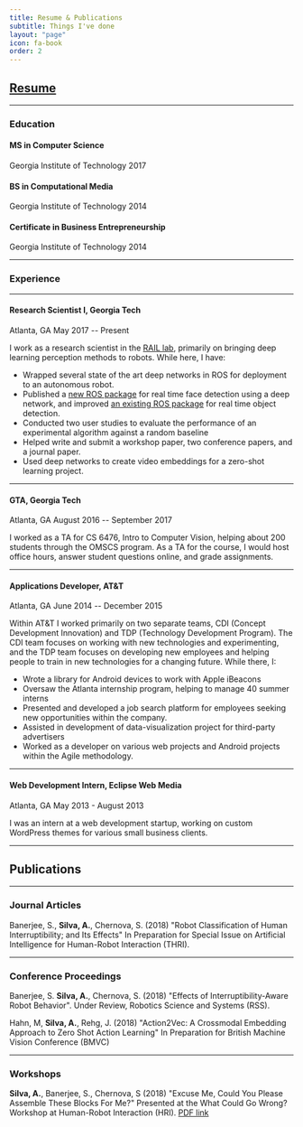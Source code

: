 ```yaml
---
title: Resume & Publications
subtitle: Things I've done
layout: "page"
icon: fa-book
order: 2
---
```


## [Resume](assets/pdfs/resume.pdf)
***
### Education
#### MS in Computer Science
Georgia Institute of Technology
2017
#### BS in Computational Media
Georgia Institute of Technology
2014
#### Certificate in Business Entrepreneurship
Georgia Institute of Technology
2014

***

### Experience

***
#### Research Scientist I, Georgia Tech
Atlanta, GA
May 2017 -- Present

I work as a research scientist in the [RAIL lab](http://www.rail.gatech.edu), primarily on bringing deep learning perception methods to robots. While here, I have:

* Wrapped several state of the art deep networks in ROS for deployment to an autonomous robot.
* Published a [new ROS package](http://wiki.ros.org/rail_face_detector) for real time face detection using a deep network, and improved [an existing ROS package](http://wiki.ros.org/rail_object_detector) for real time object detection.
* Conducted two user studies to evaluate the performance of an experimental algorithm against a random baseline
* Helped write and submit a workshop paper, two conference papers, and a journal paper.
* Used deep networks to create video embeddings for a zero-shot learning project.

***
#### GTA, Georgia Tech
Atlanta, GA
August 2016 -- September 2017

I worked as a TA for CS 6476, Intro to Computer Vision, helping about 200 students through the OMSCS program. As a TA for the course, I would host office hours, answer student questions online, and grade assignments.

***
#### Applications Developer, AT&T
Atlanta, GA
June 2014 -- December 2015

Within AT&T I worked primarily on two separate teams, CDI (Concept Development Innovation) and TDP (Technology Development Program). The CDI team focuses on working with new technologies and experimenting, and the TDP team focuses on developing new employees and helping people to train in new technologies for a changing future. While there, I:

* Wrote a library for Android devices to work with Apple iBeacons
* Oversaw the Atlanta internship program, helping to manage 40 summer interns
* Presented and developed a job search platform for employees seeking new opportunities within the company.
* Assisted in development of data-visualization project for third-party advertisers
* Worked as a developer on various web projects and Android projects within the Agile methodology.

***
#### Web Development Intern, Eclipse Web Media
Atlanta, GA
May 2013 - August 2013

I was an intern at a web development startup, working on custom WordPress themes for various small business clients.

***

## Publications

***
### Journal Articles

Banerjee, S., **Silva, A.**, Chernova, S. (2018) "Robot Classification of Human Interruptibility; and Its Effects" In Preparation for Special Issue on Artificial Intelligence for Human-Robot Interaction (THRI).

***
### Conference Proceedings

Banerjee, S. **Silva, A.**, Chernova, S. (2018) "Effects of Interruptibility-Aware Robot Behavior". Under Review, Robotics Science and Systems (RSS).

Hahn, M, **Silva, A.**, Rehg, J. (2018) "Action2Vec: A Crossmodal Embedding Approach to Zero Shot Action Learning" In Preparation for British Machine Vision Conference (BMVC)

***
### Workshops

**Silva, A.**, Banerjee, S., Chernova, S (2018) "Excuse Me, Could You Please Assemble These Blocks For Me?" Presented at the What Could Go Wrong? Workshop at Human-Robot Interaction (HRI). [PDF link](assets/pdfs/hri-2018-interruptibility.pdf)

